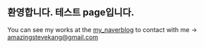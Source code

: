 ## 환영합니다. 테스트 page입니다.
You can see my works at the [my_naverblog](http://kanghans94.blog.me/) to contact with me -> amazingstevekang@gmail.com

